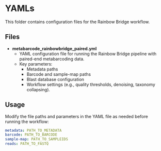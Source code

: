 # YAMLs

This folder contains configuration files for the Rainbow Bridge workflow.

## Files
- **metabarcode_rainbowbridge_paired.yml**
  - YAML configuration file for running the Rainbow Bridge pipeline with paired-end metabarcoding data.
  - Key parameters:
    - Metadata paths
    - Barcode and sample-map paths
    - Blast database configuration
    - Workflow settings (e.g., quality thresholds, denoising, taxonomy collapsing).

## Usage
Modify the file paths and parameters in the YAML file as needed before running the workflow:
```yaml
metadata: PATH_TO_METADATA
barcode: PATH_TO_BARCODE
sample-map: PATH_TO_SAMPLEIDS
reads: PATH_TO_FASTQ
```
